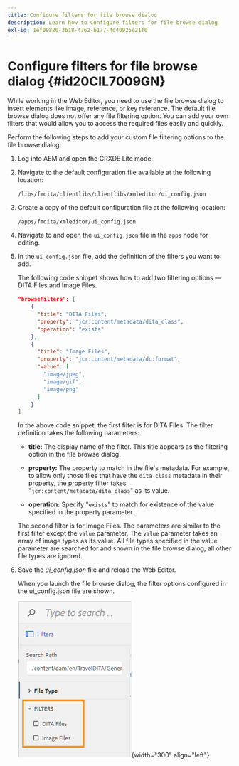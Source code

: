```yaml
---
title: Configure filters for file browse dialog
description: Learn how to Configure filters for file browse dialog
exl-id: 1ef09820-3b18-4762-b177-4d40926e21f0
---
```

# Configure filters for file browse dialog {#id20CIL7009GN}

While working in the Web Editor, you need to use the file browse dialog to insert elements like image, reference, or key reference. The default file browse dialog does not offer any file filtering option. You can add your own filters that would allow you to access the required files easily and quickly.

Perform the following steps to add your custom file filtering options to the file browse dialog:

1.  Log into AEM and open the CRXDE Lite mode.

1.  Navigate to the default configuration file available at the following location:

    `/libs/fmdita/clientlibs/clientlibs/xmleditor/ui_config.json`

1.  Create a copy of the default configuration file at the following location:

    `/apps/fmdita/xmleditor/ui_config.json`

1.  Navigate to and open the `ui_config.json` file in the `apps` node for editing.

1.  In the `ui_config.json` file, add the definition of the filters you want to add.

    The following code snippet shows how to add two filtering options — DITA Files and Image Files.

    ```json
    "browseFilters": [
        {
          "title": "DITA Files",
          "property": "jcr:content/metadata/dita_class",
          "operation": "exists"
        },
        {
          "title": "Image Files",
          "property": "jcr:content/metadata/dc:format",
          "value": [        
            "image/jpeg",
            "image/gif",
            "image/png"
          ]
        }
    ]
    ```

    In the above code snippet, the first filter is for DITA Files. The filter definition takes the following parameters:

    - **title:**   The display name of the filter. This title appears as the filtering option in the file browse dialog.

    - **property:**   The property to match in the file's metadata. For example, to allow only those files that have the `dita_class` metadata in their property, the property filter takes "`jcr:content/metadata/dita_class`" as its value.

    - **operation:**   Specify "`exists`" to match for existence of the value specified in the property parameter.

    The second filter is for Image Files. The parameters are similar to the first filter except the `value` parameter. The `value` parameter takes an array of image types as its value. All file types specified in the value parameter are searched for and shown in the file browse dialog, all other file types are ignored.

1.  Save the *ui\_config.json* file and reload the Web Editor.

    When you launch the file browse dialog, the filter options configured in the ui\_config.json file are shown.

    ![](assets/file-browse-custom-filters.png){width="300" align="left"}
